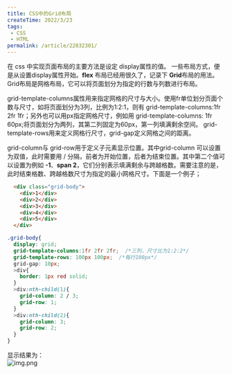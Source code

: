 ```yaml
---
title: CSS中的Grid布局
createTime: 2022/3/23
tags:
 - CSS
 - HTML
permalink: /article/22032301/
---
```


在 css 中实现页面布局的主要方法是设定 <span class="markdown-text-background-color">display</span>属性的值。
一些布局方式，便是从设置<span class="markdown-text-background-color">display</span>属性开始。**flex** 布局已经用很久了，记录下 **Grid**布局的用法。<!-- more -->Grid布局是网格布局，它可以将页面划分为指定的行数与列数进行布局。  

<span class="markdown-text-background-color">grid-template-columns</span>属性用来指定网格的尺寸与大小。使用fr单位划分页面个数与尺寸，如将页面划分为3列，比例为1:2:1，则有
<span class="markdown-text-background-color">grid-template-columns:1fr 2fr 1fr</span>；另外也可以用px指定网格尺寸，例如用
<span class="markdown-text-background-color">grid-template-columns: 1fr 60px;</span>将页面划分为两列，其第二列固定为60px，第一列填满剩余空间。
<span class="markdown-text-background-color">grid-template-rows</span>用来定义网格行尺寸，<span class="markdown-text-background-color">grid-gap</span>定义网格之间的距离。  

<span class="markdown-text-background-color">grid-column</span>与<span class="markdown-text-background-color"> grid-row</span>用于定义子元素显示位置。其中<span class="markdown-text-background-color">grid-column</span>
可以设置为双值，此时需要用 / 分隔，前者为开始位置，后者为结束位置。其中第二个值可以设置为例如 **-1**、**span 2**，它们分别表示填满剩余与跨越格数。需要注意的是，此时结束格数、跨越格数尺寸为指定的最小网格尺寸。下面是一个例子；
```html
  <div class="grid-body">
    <div>1</div>
    <div>2</div>
    <div>3</div>
    <div>4</div>
    <div>5</div>
  </div>
```
```css
.grid-body{
  display: grid;
  grid-template-columns:1fr 2fr 2fr;  /*三列，尺寸比为1:2:2*/
  grid-template-rows: 100px 100px;  /*每行100px*/
  grid-gap: 10px;
  >div{
    border: 1px red solid;
  }
  >div:nth-child(1){
    grid-column: 2 / 3; 
    grid-row: 1;
  }
  >div:nth-child(2){
    grid-column: 3;
    grid-row: 2;
  }
}
```

显示结果为：  
![img.png](https://cdn.ipfsscan.io/weibo/mw690/006oZMAtly1hvbao5gglsj30ni07jt97.jpg)
